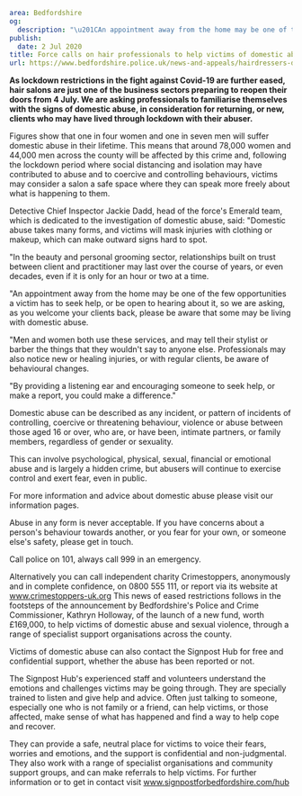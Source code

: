 ```yaml
area: Bedfordshire
og:
  description: "\u201CAn appointment away from the home may be one of the few opportunities a victim has to seek help, or be open to hearing about it. - DCI Jackie Dadd"
publish:
  date: 2 Jul 2020
title: Force calls on hair professionals to help victims of domestic abuse
url: https://www.bedfordshire.police.uk/news-and-appeals/hairdressers-domestic-abuse-jul2020
```

**As lockdown restrictions in the fight against Covid-19 are further eased, hair salons are just one of the business sectors preparing to reopen their doors from 4 July. We are asking professionals to familiarise themselves with the signs of domestic abuse, in consideration for returning, or new, clients who may have lived through lockdown with their abuser.**

Figures show that one in four women and one in seven men will suffer domestic abuse in their lifetime. This means that around 78,000 women and 44,000 men across the county will be affected by this crime and, following the lockdown period where social distancing and isolation may have contributed to abuse and to coercive and controlling behaviours, victims may consider a salon a safe space where they can speak more freely about what is happening to them.

Detective Chief Inspector Jackie Dadd, head of the force's Emerald team, which is dedicated to the investigation of domestic abuse, said: "Domestic abuse takes many forms, and victims will mask injuries with clothing or makeup, which can make outward signs hard to spot.

"In the beauty and personal grooming sector, relationships built on trust between client and practitioner may last over the course of years, or even decades, even if it is only for an hour or two at a time.

"An appointment away from the home may be one of the few opportunities a victim has to seek help, or be open to hearing about it, so we are asking, as you welcome your clients back, please be aware that some may be living with domestic abuse.

"Men and women both use these services, and may tell their stylist or barber the things that they wouldn't say to anyone else. Professionals may also notice new or healing injuries, or with regular clients, be aware of behavioural changes.

"By providing a listening ear and encouraging someone to seek help, or make a report, you could make a difference."

Domestic abuse can be described as any incident, or pattern of incidents of controlling, coercive or threatening behaviour, violence or abuse between those aged 16 or over, who are, or have been, intimate partners, or family members, regardless of gender or sexuality.

This can involve psychological, physical, sexual, financial or emotional abuse and is largely a hidden crime, but abusers will continue to exercise control and exert fear, even in public.

For more information and advice about domestic abuse please visit our information pages.

Abuse in any form is never acceptable. If you have concerns about a person's behaviour towards another, or you fear for your own, or someone else's safety, please get in touch.

Call police on 101, always call 999 in an emergency.

Alternatively you can call independent charity Crimestoppers, anonymously and in complete confidence, on 0800 555 111, or report via its website at www.crimestoppers-uk.org This news of eased restrictions follows in the footsteps of the announcement by Bedfordshire's Police and Crime Commissioner, Kathryn Holloway, of the launch of a new fund, worth £169,000, to help victims of domestic abuse and sexual violence, through a range of specialist support organisations across the county.

Victims of domestic abuse can also contact the Signpost Hub for free and confidential support, whether the abuse has been reported or not.

The Signpost Hub's experienced staff and volunteers understand the emotions and challenges victims may be going through. They are specially trained to listen and give help and advice. Often just talking to someone, especially one who is not family or a friend, can help victims, or those affected, make sense of what has happened and find a way to help cope and recover.

They can provide a safe, neutral place for victims to voice their fears, worries and emotions, and the support is confidential and non-judgmental. They also work with a range of specialist organisations and community support groups, and can make referrals to help victims. For further information or to get in contact visit www.signpostforbedfordshire.com/hub

